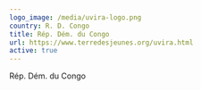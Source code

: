 ```yaml
---
logo_image: /media/uvira-logo.png
country: R. D. Congo
title: Rép. Dém. du Congo
url: https://www.terredesjeunes.org/uvira.html
active: true
---
```

Rép. Dém. du Congo